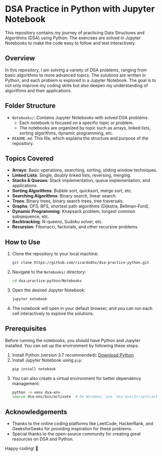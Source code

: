 # DSA Practice in Python with Jupyter Notebook

This repository contains my journey of practicing Data Structures and Algorithms (DSA) using Python. The exercises are solved in Jupyter Notebooks to make the code easy to follow and test interactively.

## Overview

In this repository, I am solving a variety of DSA problems, ranging from basic algorithms to more advanced topics. The solutions are written in Python, and each problem is explored in a Jupyter Notebook. The goal is to not only improve my coding skills but also deepen my understanding of algorithms and their applications.

## Folder Structure

- `Notebooks/`: Contains Jupyter Notebooks with solved DSA problems.
  - Each notebook is focused on a specific topic or problem.
  - The notebooks are organized by topic such as arrays, linked lists, sorting algorithms, dynamic programming, etc.
- `README.md`: This file, which explains the structure and purpose of the repository.

## Topics Covered

- **Arrays**: Basic operations, searching, sorting, sliding window techniques.
- **Linked Lists**: Single, doubly linked lists, reversing, merging.
- **Stacks & Queues**: Stack implementation, queue implementation, and applications.
- **Sorting Algorithms**: Bubble sort, quicksort, merge sort, etc.
- **Searching Algorithms**: Binary search, linear search.
- **Trees**: Binary trees, binary search trees, tree traversals.
- **Graphs**: DFS, BFS, shortest path algorithms (Dijkstra, Bellman-Ford).
- **Dynamic Programming**: Knapsack problem, longest common subsequence, etc.
- **Backtracking**: N-queens, Sudoku solver, etc.
- **Recursion**: Fibonacci, factorials, and other recursive problems.

## How to Use

1. Clone the repository to your local machine:

   ```bash
   git clone https://github.com/ricardo85x/dsa-practice-python.git
   ```

2. Navigate to the `Notebooks/` directory:

   ```bash
   cd dsa-practice-python/Notebooks
   ```

3. Open the desired Jupyter Notebook:

   ```bash
   jupyter notebook
   ```

4. The notebook will open in your default browser, and you can run each cell interactively to explore the solutions.

## Prerequisites

Before running the notebooks, you should have Python and Jupyter installed. You can set up the environment by following these steps:

1. Install Python (version 3.7 recommended): [Download Python](https://www.python.org/downloads/)
2. Install Jupyter Notebook using `pip`:
   ```bash
   pip install notebook
   ```
3. You can also create a virtual environment for better dependency management:
   ```bash
   python -m venv dsa-env
   source dsa-env/bin/activate  # On Windows, use `dsa-env\Scripts\activate`
   ```

## Acknowledgements

- Thanks to the online coding platforms like LeetCode, HackerRank, and GeeksforGeeks for providing inspiration for these problems.
- Special thanks to the open-source community for creating great resources on DSA and Python.

Happy coding! 🚀
